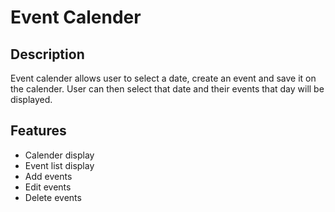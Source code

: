 # Event Calender
## Description
Event calender allows user to select a date, create an event and save it on the calender. User can then select that date and their events that day will be displayed.
## Features
* Calender display 
* Event list display
* Add events
* Edit events
* Delete events 
